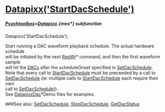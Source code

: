 # [Datapixx('StartDacSchedule')](Datapixx-StartDacSchedule) 
##### [Psychtoolbox](Psychtoolbox)>[Datapixx](Datapixx).{mex*} subfunction

Datapixx('StartDacSchedule');

Start running a DAC waveform playback schedule. The actual hardware schedule  
will be initiated by the next [RegWr](RegWr)\* command, and then the first waveform sample  
will hit the [DACs](DACs) after the scheduleOnset specified in [SetDacSchedule](SetDacSchedule).  
Note that every call to [StartDacSchedule](StartDacSchedule) must be preceeded by a call to  
[SetDacSchedule](SetDacSchedule) (ie: multiple calls to [StartDacSchedule](StartDacSchedule) each require their own  
call to [SetDacSchedule)](SetDacSchedule)).  
See [DatapixxDac](DatapixxDac)\*Demo files for examples.  
  


###See also:
[SetDacSchedule](Datapixx-SetDacSchedule), [StopDacSchedule](Datapixx-StopDacSchedule), [GetDacStatus](Datapixx-GetDacStatus)
